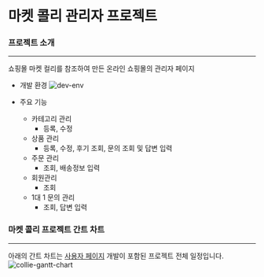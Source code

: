 # 마켓 콜리 관리자 프로젝트

### 프로젝트 소개
---
쇼핑몰 마켓 컬리를 참조하여 만든 온라인 쇼핑몰의 관리자 페이지

+ 개발 환경
![dev-env](https://user-images.githubusercontent.com/66762910/98081150-ee41ba00-1eb9-11eb-8c19-0a8536afcd64.png)


+ 주요 기능  
	+ 카테고리 관리  
		- 등록, 수정  
	+ 상품 관리  
		- 등록, 수정, 후기 조회, 문의 조회 및 답변 입력    
	+ 주문 관리  
		- 조회, 배송정보 입력  
	+ 회원관리  
		- 조회  
	+ 1대 1 문의 관리  
		- 조회, 답변 입력  

### 마켓 콜리 프로젝트 간트 차트
---
아래의 간트 차트는 [사용자 페이지](https://github.com/rectangle714/marketcollie_user) 개발이 포함된 프로젝트 전체 일정입니다.  
![collie-gantt-chart](https://user-images.githubusercontent.com/66762910/98080881-84c1ab80-1eb9-11eb-88fe-d7b5d2566e6c.png)

